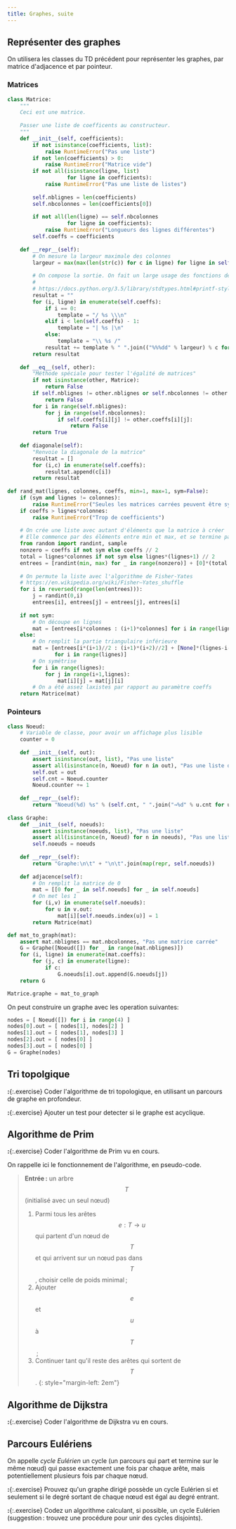 ```yaml
---
title: Graphes, suite
---
```


## Représenter des graphes

On utilisera les classes du TD précédent pour représenter les graphes,
par matrice d'adjacence et par pointeur.

### Matrices

~~~python
class Matrice:
    """
    Ceci est une matrice.
    
    Passer une liste de coefficents au constructeur.
    """
    def __init__(self, coefficients):
        if not isinstance(coefficients, list):
            raise RuntimeError("Pas une liste")
        if not len(coefficients) > 0:
            raise RuntimeError("Matrice vide")
        if not all(isinstance(ligne, list)
                   for ligne in coefficients):
            raise RuntimeError("Pas une liste de listes")
            
        self.nblignes = len(coefficients)
        self.nbcolonnes = len(coefficients[0])
        
        if not all(len(ligne) == self.nbcolonnes
                   for ligne in coefficients):
            raise RuntimeError("Longueurs des lignes différentes")
        self.coeffs = coefficients
   
    def __repr__(self):
        # On mesure la largeur maximale des colonnes
        largeur = max(max(len(str(c)) for c in ligne) for ligne in self.coeffs)
        
        # On compose la sortie. On fait un large usage des fonctions de formatage
        # 
        # https://docs.python.org/3.5/library/stdtypes.html#printf-style-string-formatting
        resultat = ""
        for (i, ligne) in enumerate(self.coeffs):
            if i == 0:
                template = "/ %s \\\n" 
            elif i < len(self.coeffs) - 1:
                template = "| %s |\n" 
            else:
                template = "\\ %s /"
            resultat += template % " ".join(("%%%dd" % largeur) % c for c in ligne)
        return resultat
    
    def __eq__(self, other):
        "Méthode spéciale pour tester l'égalité de matrices"
        if not isinstance(other, Matrice):
            return False
        if self.nblignes != other.nblignes or self.nbcolonnes != other.nbcolonnes:
            return False
        for i in range(self.nblignes):
            for j in range(self.nbcolonnes):
                if self.coeffs[i][j] != other.coeffs[i][j]:
                    return False
        return True
    
    def diagonale(self):
        "Renvoie la diagonale de la matrice"
        resultat = []
        for (i,c) in enumerate(self.coeffs):
            resultat.append(c[i])
        return resultat
    
def rand_mat(lignes, colonnes, coeffs, min=1, max=1, sym=False):
    if (sym and lignes != colonnes):
        raise RuntimeError("Seules les matrices carrées peuvent être symétriques")
    if coeffs > lignes*colonnes:
        raise RuntimeError("Trop de coefficients")
    
    # On crée une liste avec autant d'éléments que la matrice à créer
    # Elle commence par des éléments entre min et max, et se termine par des 0
    from random import randint, sample
    nonzero = coeffs if not sym else coeffs // 2
    total = lignes*colonnes if not sym else lignes*(lignes+1) // 2
    entrees = [randint(min, max) for _ in range(nonzero)] + [0]*(total - nonzero)
    
    # On permute la liste avec l'algorithme de Fisher-Yates 
    # https://en.wikipedia.org/wiki/Fisher–Yates_shuffle
    for i in reversed(range(len(entrees))):
        j = randint(0,i)
        entrees[i], entrees[j] = entrees[j], entrees[i]
        
    if not sym:
        # On découpe en lignes
        mat = [entrees[i*colonnes : (i+1)*colonnes] for i in range(lignes)]
    else:
        # On remplit la partie triangulaire inférieure
        mat = [entrees[i*(i+1)//2 : (i+1)*(i+2)//2] + [None]*(lignes-i-1)
               for i in range(lignes)]
        # On symétrise
        for i in range(lignes):
            for j in range(i+1,lignes):
                mat[i][j] = mat[j][i]
        # On a été assez laxistes par rapport au paramètre coeffs
    return Matrice(mat)
~~~

### Pointeurs

~~~python
class Noeud:
    # Variable de classe, pour avoir un affichage plus lisible
    counter = 0
    
    def __init__(self, out):
        assert isinstance(out, list), "Pas une liste"
        assert all(isinstance(n, Noeud) for n in out), "Pas une liste de noeuds"
        self.out = out
        self.cnt = Noeud.counter
        Noeud.counter += 1
        
    def __repr__(self):
        return "Noeud(%d) %s" % (self.cnt, " ".join("→%d" % u.cnt for u in self.out))
    
class Graphe:
    def __init__(self, noeuds):
        assert isinstance(noeuds, list), "Pas une liste"
        assert all(isinstance(n, Noeud) for n in noeuds), "Pas une liste de noeuds"
        self.noeuds = noeuds
    
    def __repr__(self):
        return "Graphe:\n\t" + "\n\t".join(map(repr, self.noeuds))
    
    def adjacence(self):
        # On remplit la matrice de 0
        mat = [[0 for _ in self.noeuds] for _ in self.noeuds]
        # On met les 1
        for (i,v) in enumerate(self.noeuds):
            for u in v.out:
                mat[i][self.noeuds.index(u)] = 1
        return Matrice(mat)

def mat_to_graph(mat):
    assert mat.nblignes == mat.nbcolonnes, "Pas une matrice carrée"
    G = Graphe([Noeud([]) for _ in range(mat.nblignes)])
    for (i, ligne) in enumerate(mat.coeffs):
        for (j, c) in enumerate(ligne):
            if c:
                G.noeuds[i].out.append(G.noeuds[j])
    return G

Matrice.graphe = mat_to_graph
~~~

On peut construire un graphe avec les operation suivantes:

~~~python
nodes = [ Noeud([]) for i in range(4) ]
nodes[0].out = [ nodes[1], nodes[2] ]
nodes[1].out = [ nodes[1], nodes[3] ]
nodes[2].out = [ nodes[0] ]
nodes[3].out = [ nodes[0] ]
G = Graphe(nodes)
~~~

## Tri topolgique

**:**{:.exercise} Coder l'algorithme de tri topologique, en utilisant un
parcours de graphe en profondeur.

**:**{:.exercise} Ajouter un test pour detecter si le graphe est acyclique.

## Algorithme de Prim

**:**{:.exercise} Coder l'algorithme de Prim vu en cours.

On rappelle ici le fonctionnement de l'algorithme, en pseudo-code.

> **Entrée :** un arbre $$T$$ (initialisé avec un seul nœud)
>
> 1. Parmi tous les arêtes $$e:T→u$$ qui partent d'un nœud de
>    $$T$$ et qui arrivent sur un nœud pas dans $$T$$,
>    choisir celle de poids minimal ;
> 2. Ajouter $$e$$ et $$u$$ à $$T$$ ;
> 3. Continuer tant qu'il reste des arêtes qui sortent de $$T$$.
{: style="margin-left: 2em"}

## Algorithme de Dijkstra

**:**{:.exercise} Coder l'algorithme de Dijkstra vu en cours.

## Parcours Eulériens

On appelle *cycle Eulérien* un cycle (un parcours qui part et termine
sur le même nœud) qui passe exactement une fois par chaque arête, mais
potentiellement plusieurs fois par chaque nœud.

**:**{:.exercise} Prouvez qu'un graphe dirigé possède un cycle
Eulérien si et seulement si le degré sortant de chaque nœud est égal
au degré entrant.

**:**{:.exercise} Codez un algorithme calculant, si possible, un cycle
Eulérien (suggestion : trouvez une procédure pour unir des cycles
disjoints).
